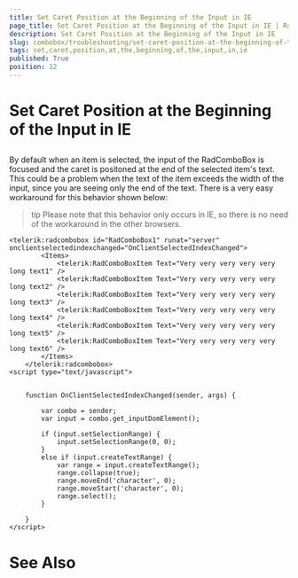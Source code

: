 ```yaml
---
title: Set Caret Position at the Beginning of the Input in IE
page_title: Set Caret Position at the Beginning of the Input in IE | RadComboBox for ASP.NET AJAX Documentation
description: Set Caret Position at the Beginning of the Input in IE
slug: combobox/troubleshooting/set-caret-position-at-the-beginning-of-the-input-in-ie
tags: set,caret,position,at,the,beginning,of,the,input,in,ie
published: True
position: 12
---
```


# Set Caret Position at the Beginning of the Input in IE



## 

By default when an item is selected, the input of the RadComboBox is focused and the caret is positoned at the end of the selected item's text. This could be a problem when the text of the item exceeds the width of the input, since you are seeing only the end of the text. There is a very easy workaround for this behavior shown below:

>tip Please note that this behavior only occurs in IE, so there is no need of the workaround in the other browsers.
>


````ASPNET
<telerik:radcombobox id="RadComboBox1" runat="server" onclientselectedindexchanged="OnClientSelectedIndexChanged">
		<Items>
			<telerik:RadComboBoxItem Text="Very very very very very long text1" />
			<telerik:RadComboBoxItem Text="Very very very very very long text2" />
			<telerik:RadComboBoxItem Text="Very very very very very long text3" />
			<telerik:RadComboBoxItem Text="Very very very very very long text4" />
			<telerik:RadComboBoxItem Text="Very very very very very long text5" />
			<telerik:RadComboBoxItem Text="Very very very very very long text6" />
		</Items>
	</telerik:radcombobox>
<script type="text/javascript">


	function OnClientSelectedIndexChanged(sender, args) {

		var combo = sender;
		var input = combo.get_inputDomElement();

		if (input.setSelectionRange) {
			input.setSelectionRange(0, 0);
		}
		else if (input.createTextRange) {
			var range = input.createTextRange();
			range.collapse(true);
			range.moveEnd('character', 0);
			range.moveStart('character', 0);
			range.select();
		}

	}
</script>
````





# See Also
